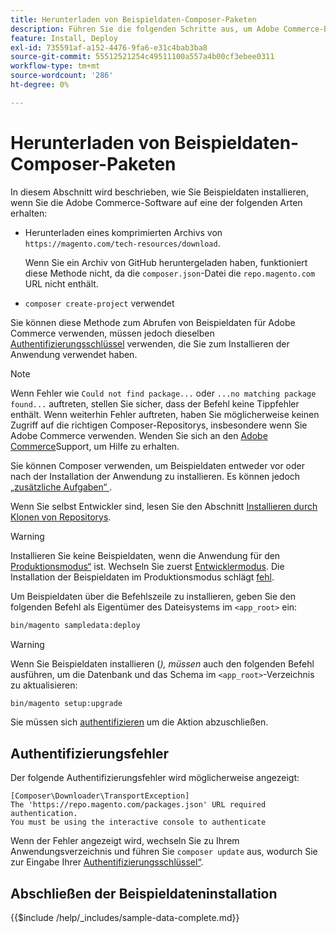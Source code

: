 ```yaml
---
title: Herunterladen von Beispieldaten-Composer-Paketen
description: Führen Sie die folgenden Schritte aus, um Adobe Commerce-Beispieldaten mit dem PHP Package Manager von Composer zu installieren.
feature: Install, Deploy
exl-id: 735591af-a152-4476-9fa6-e31c4bab3ba8
source-git-commit: 55512521254c49511100a557a4b00cf3ebee0311
workflow-type: tm+mt
source-wordcount: '286'
ht-degree: 0%

---
```


# Herunterladen von Beispieldaten-Composer-Paketen

In diesem Abschnitt wird beschrieben, wie Sie Beispieldaten installieren, wenn Sie die Adobe Commerce-Software auf eine der folgenden Arten erhalten:

* Herunterladen eines komprimierten Archivs von `https://magento.com/tech-resources/download`.

  Wenn Sie ein Archiv von GitHub heruntergeladen haben, funktioniert diese Methode nicht, da die `composer.json`-Datei die `repo.magento.com` URL nicht enthält.

* `composer create-project` verwendet

Sie können diese Methode zum Abrufen von Beispieldaten für Adobe Commerce verwenden, müssen jedoch dieselben [Authentifizierungsschlüssel](../prerequisites/authentication-keys.md) verwenden, die Sie zum Installieren der Anwendung verwendet haben.

>[!NOTE]
>
>Wenn Fehler wie `Could not find package...` oder `...no matching package found...` auftreten, stellen Sie sicher, dass der Befehl keine Tippfehler enthält. Wenn weiterhin Fehler auftreten, haben Sie möglicherweise keinen Zugriff auf die richtigen Composer-Repositorys, insbesondere wenn Sie Adobe Commerce verwenden. Wenden Sie sich an den [Adobe Commerce](https://support.magento.com/hc/en-us)Support, um Hilfe zu erhalten.

Sie können Composer verwenden, um Beispieldaten entweder vor oder nach der Installation der Anwendung zu installieren. Es können jedoch [&#x200B; „zusätzliche Aufgaben“ &#x200B;](remove-or-update.md).

Wenn Sie selbst Entwickler sind, lesen Sie den Abschnitt [Installieren durch Klonen von Repositorys](git-repositories.md).

>[!WARNING]
>
>Installieren Sie keine Beispieldaten, wenn die Anwendung für den [Produktionsmodus“ &#x200B;](../../configuration/bootstrap/application-modes.md#production-mode) ist. Wechseln Sie zuerst [Entwicklermodus](../../configuration/bootstrap/application-modes.md#developer-mode). Die Installation der Beispieldaten im Produktionsmodus schlägt [fehl](https://support.magento.com/hc/en-us/articles/360033824571#symptom-production-mode-trouble-samp-prod-).

Um Beispieldaten über die Befehlszeile zu installieren, geben Sie den folgenden Befehl als Eigentümer des Dateisystems im `<app_root>` ein:

```bash
bin/magento sampledata:deploy
```

>[!WARNING]
>
>Wenn Sie Beispieldaten installieren (_), müssen_ auch den folgenden Befehl ausführen, um die Datenbank und das Schema im `<app_root>`-Verzeichnis zu aktualisieren:

```bash
bin/magento setup:upgrade
```

Sie müssen sich [authentifizieren](../prerequisites/authentication-keys.md) um die Aktion abzuschließen.

## Authentifizierungsfehler

Der folgende Authentifizierungsfehler wird möglicherweise angezeigt:

```
[Composer\Downloader\TransportException]
The 'https://repo.magento.com/packages.json' URL required authentication.
You must be using the interactive console to authenticate
```

Wenn der Fehler angezeigt wird, wechseln Sie zu Ihrem Anwendungsverzeichnis und führen Sie `composer update` aus, wodurch Sie zur Eingabe Ihrer [Authentifizierungsschlüssel“ &#x200B;](../prerequisites/authentication-keys.md).

## Abschließen der Beispieldateninstallation

{{$include /help/_includes/sample-data-complete.md}}

<!-- Last updated from includes: 2022-09-08 11:33:05 -->
